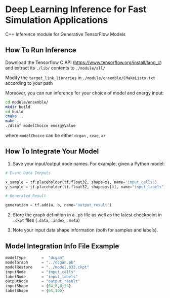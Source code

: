 # Deep Learning Inference for Fast Simulation Applications 

C++ Inference module for Generative TensorFlow Models 


## How To Run Inference

Download the Tensorflow C API (https://www.tensorflow.org/install/lang_c) and extract its `./lib/` contents to `./module/all/`


Modify the `target_link_libraries` in `./module/ensemble/CMakeLists.txt` according to your path 

Moreover, you can run inference for your choice of model and energy input:

```sh
cd module/ensemble/
mkdir build
cd build
cmake ..
make .
./dlinf modelChoice energyValue 
```

where `modelChoice` can be either `dcgan` , `cvae`, `ar`

## How To Integrate Your Model 

1. Save your input/output node names. For example, given a Python model:

```Python
# Event Data Innputs

x_sample = tf.placeholder(tf.float32, shape=xs, name='input_cells')
y_sample = tf.placeholder(tf.float32, shape=xs[0], name="input_labels")

# Generated Result

generation = tf.add(a, b, name='output_result')
```

2. Store the graph definition in a `.pb` file as well as the latest checkpoint  in `.ckpt` files (`.data`, `.index`, `.meta`)

3. Note your input data shape information (both for samples and labels). 


## Model Integration Info File Example

```Python
modelType       =  "dcgan"
modelGraph      = "../dcgan.pb"
modelRestore    = "../model.b32.ckpt"
inputNode       = "input_cells"
labelNode       = "input_labels"
outputNode      = "output_result"
inputShape      = {64,8,8,24}
labelShape      = {64,100}
```



